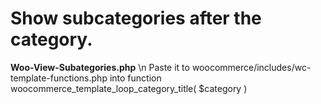 # Show  subcategories after the category.

<b>Woo-View-Subategories.php</b> \n
Paste it to woocommerce/includes/wc-template-functions.php
into function woocommerce_template_loop_category_title( $category )
